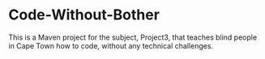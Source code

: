 # Code-Without-Bother
This is a Maven project for the subject, Project3, that teaches blind people in Cape Town how to code, without any technical challenges.
